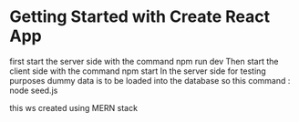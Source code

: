# Getting Started with Create React App



first start the server side with the command npm run dev 
Then start the client side with the command npm start
In the server side for testing purposes dummy data is to be loaded into the database so this command : node seed.js

this ws created using MERN stack
